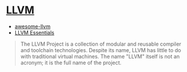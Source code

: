 # [LLVM](https://llvm.org/)

- [awesome-llvm](https://github.com/learn-llvm/awesome-llvm/tree/master)
- [LLVM Essentials](https://subscription.packtpub.com/book/programming/9781785280801/copyrightpg)

> The LLVM Project is a collection of modular and reusable compiler and toolchain technologies. Despite its name, LLVM has little to do with traditional virtual machines. The name "LLVM" itself is not an acronym; it is the full name of the project.

